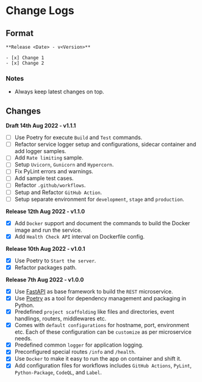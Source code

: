 # Change Logs

## Format

```
**Release <Date> - v<Version>**

- [x] Change 1
- [x] Change 2
```

### Notes

* Always keep latest changes on top.

## Changes

**Draft 14th Aug 2022 - v1.1.1**

- [ ] Use Poetry for execute `Build` and `Test` commands.
- [ ] Refactor service logger setup and configurations, sidecar container and add logger samples.
- [ ] Add `Rate limiting` sample.
- [ ] Setup `Uvicorn`, `Gunicorn` and `Hypercorn`.
- [ ] Fix PyLint errors and warnings.
- [ ] Add sample test cases.
- [ ] Refactor `.github/workflows`.
- [ ] Setup and Refactor `GitHub Action`.
- [ ] Setup separate environment for `development`, `stage` and `production`.

**Release 12th Aug 2022 - v1.1.0**

- [x] Add `Docker` support and document the commands to build the Docker image and run the service.
- [x] Add `Health Check API` interval on Dockerfile config.

**Release 10th Aug 2022 - v1.0.1**

- [x] Use Poetry to `Start the server`.
- [x] Refactor packages path.

**Release 7th Aug 2022 - v1.0.0**

- [x] Use [FastAPI](https://fastapi.tiangolo.com/) as base framework to build the `REST` microservice.
- [x] Use [Poetry](https://python-poetry.org/docs/) as a tool for dependency management and packaging in Python.
- [x] Predefined `project scaffolding` like files and directories, event handlings, routers, middlewares etc.
- [x] Comes with `default configurations` for hostname, port, environment etc. Each of these configuration can be `customize` as per microservice needs.
- [x] Predefined common `logger` for application logging.
- [x] Preconfigured special routes `/info` and `/health`.
- [x] Use `Docker` to make it easy to run the app on container and shift it.
- [x] Add configuration files for workflows includes `GitHub Actions`, `PyLint`, `Python-Package`, `CodeQL`, and `Label`.
